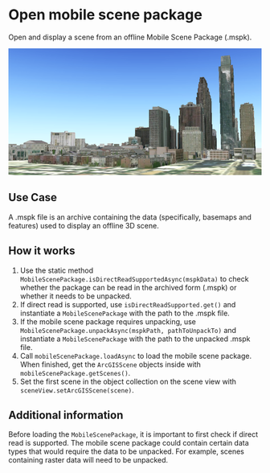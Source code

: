 # Open mobile scene package

Open and display a scene from an offline Mobile Scene Package (.mspk).

![](OpenMobileScenePackage.png)

## Use Case

A .mspk file is an archive containing the data (specifically, basemaps
and features) used to display an offline 3D scene.

## How it works

1.  Use the static method
    `MobileScenePackage.isDirectReadSupportedAsync(mspkData)` to check
    whether the package can be read in the archived form (.mspk) or
    whether it needs to be unpacked.
2.  If direct read is supported, use `isDirectReadSupported.get()` and
    instantiate a `MobileScenePackage` with the path to the .mspk file.
3.  If the mobile scene package requires unpacking, use
    `MobileScenePackage.unpackAsync(mspkPath, pathToUnpackTo)` and
    instantiate a `MobileScenePackage` with the path to the unpacked
    .mspk file.
4.  Call `mobileScenePackage.loadAsync` to load the mobile scene
    package. When finished, get the `ArcGISScene` objects inside with
    `mobileScenePackage.getScenes()`.
5.  Set the first scene in the object collection on the scene view with
    `sceneView.setArcGISScene(scene)`.

## Additional information

Before loading the `MobileScenePackage`, it is important to first check
if direct read is supported. The mobile scene package could contain
certain data types that would require the data to be unpacked. For
example, scenes containing raster data will need to be unpacked.
